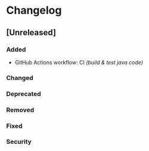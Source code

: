 # Changelog

## [Unreleased]
### Added
- GitHub Actions workflow: CI _(build & test java code)_

### Changed

### Deprecated

### Removed

### Fixed

### Security
